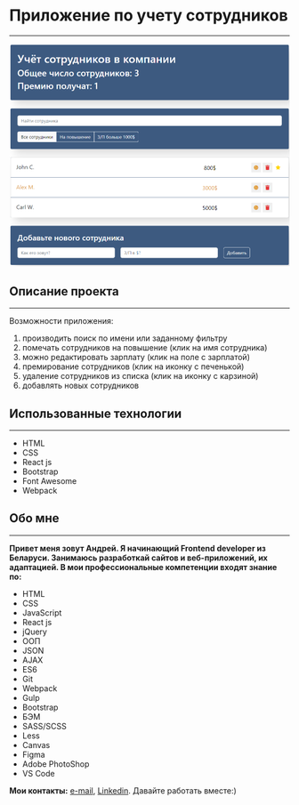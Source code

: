 # Приложение по учету сотрудников
___

<p align="center">
  <img src="src/img/photo.png" alt="Скриншот приложения"/>
</p>

## Описание проекта
___

Возможности приложения:
1. производить поиск по имени или заданному фильтру
2. помечать сотрудников на повышение (клик на имя сотрудника)
3. можно редактировать зарплату (клик на поле с зарплатой)
4. премирование сотрудников (клик на иконку с печенькой)
5. удаление сотрудников из списка (клик на иконку с карзиной)
6. добавлять новых сотрудников

## Использованные технологии
___

- HTML
- CSS
- React js
- Bootstrap
- Font Awesome
- Webpack


## Обо мне
___

__Привет меня зовут Андрей. Я начинающий Frontend developer из Беларуси. Занимаюсь разработкай сайтов и веб-приложений, их адаптацией. В мои профессиональные компетенции входят знание по:__

 - HTML
 - CSS
 - JavaScript
 - React js
 - jQuery
 - ООП
 - JSON
 - AJAX
 - ES6
 - Git
 - Webpack
 - Gulp
 - Bootstrap
 - БЭМ
 - SASS/SCSS
 - Less
 - Canvas
 - Figma
 - Adobe PhotoShop
 - VS Code

 __Мои контакты:__ [e-mail](Andreykovaleu@gmail.com), [Linkedin](https://www.linkedin.com/in/andrey-kovaleu). Давайте работать вместе:)